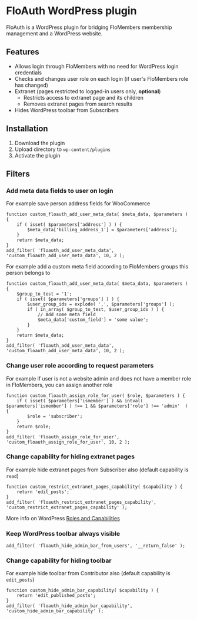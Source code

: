 # FloAuth WordPress plugin #

FloAuth is a WordPress plugin for bridging FloMembers membership management and a WordPress website.


## Features ##

* Allows login through FloMembers with no need for WordPress login credentials
* Checks and changes user role on each login (if user's FloMembers role has changed)
* Extranet (pages restricted to logged-in users only, **optional**)
  * Restricts access to extranet page and its children
  * Removes extranet pages from search results
* Hides WordPress toolbar from Subscribers

## Installation ##

1. Download the plugin
2. Upload directory to `wp-content/plugins`
3. Activate the plugin

## Filters ##

### Add meta data fields to user on login ###

For example save person address fields for WooCommerce

```
function custom_floauth_add_user_meta_data( $meta_data, $parameters ) {
	if ( isset( $parameters['address'] ) ) {
		$meta_data['billing_address_1'] = $parameters['address'];
	}
	return $meta_data;
}
add_filter( 'floauth_add_user_meta_data', 'custom_floauth_add_user_meta_data', 10, 2 );
```

For example add a custom meta field according to FloMembers groups this person belongs to

```
function custom_floauth_add_user_meta_data( $meta_data, $parameters ) {
	$group_to_test = '1';
	if ( isset( $parameters['groups'] ) ) {
		$user_group_ids = explode( ',', $parameters['groups'] );
		if ( in_array( $group_to_test, $user_group_ids ) ) {
			// Add some meta field
			$meta_data['custom_field'] = 'some value';
		} 
	}
	return $meta_data;
}
add_filter( 'floauth_add_user_meta_data', 'custom_floauth_add_user_meta_data', 10, 2 );
```

### Change user role according to request parameters ###

For example if user is not a website admin and does not have a member role in FloMembers, you can assign another role

```
function custom_floauth_assign_role_for_user( $role, $parameters ) {
	if ( isset( $parameters['ismember'] ) && intval( $parameters['ismember'] ) !== 1 && $parameters['role'] !== 'admin'  ) {
		$role = 'subscriber';
	}
	return $role;
}
add_filter( 'floauth_assign_role_for_user', 'custom_floauth_assign_role_for_user', 10, 2 );
```

### Change capability for hiding extranet pages ###

For example hide extranet pages from Subscriber also (default capability is `read`)

```
function custom_restrict_extranet_pages_capability( $capability ) {
	return 'edit_posts';
}
add_filter( 'floauth_restrict_extranet_pages_capability', 'custom_restrict_extranet_pages_capability' );
```
More info on WordPress [Roles and Capabilities](https://codex.wordpress.org/Roles_and_Capabilities)

### Keep WordPress toolbar always visible ###

```
add_filter( 'floauth_hide_admin_bar_from_users', '__return_false' );
```

### Change capability for hiding toolbar ###

For example hide toolbar from Contributor also (default capability is `edit_posts`)

```
function custom_hide_admin_bar_capability( $capability ) {
	return 'edit_published_posts';
}
add_filter( 'floauth_hide_admin_bar_capability', 'custom_hide_admin_bar_capability' );
```
